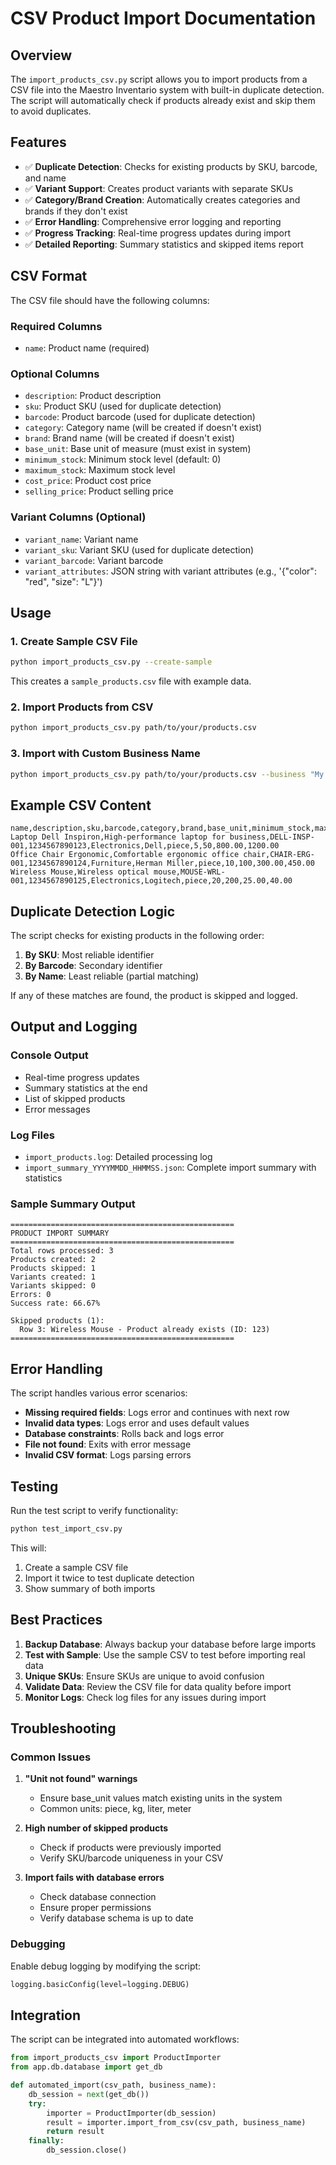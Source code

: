 # CSV Product Import Documentation

## Overview

The `import_products_csv.py` script allows you to import products from a CSV file into the Maestro Inventario system with built-in duplicate detection. The script will automatically check if products already exist and skip them to avoid duplicates.

## Features

- ✅ **Duplicate Detection**: Checks for existing products by SKU, barcode, and name
- ✅ **Variant Support**: Creates product variants with separate SKUs
- ✅ **Category/Brand Creation**: Automatically creates categories and brands if they don't exist
- ✅ **Error Handling**: Comprehensive error logging and reporting
- ✅ **Progress Tracking**: Real-time progress updates during import
- ✅ **Detailed Reporting**: Summary statistics and skipped items report

## CSV Format

The CSV file should have the following columns:

### Required Columns
- `name`: Product name (required)

### Optional Columns
- `description`: Product description
- `sku`: Product SKU (used for duplicate detection)
- `barcode`: Product barcode (used for duplicate detection)
- `category`: Category name (will be created if doesn't exist)
- `brand`: Brand name (will be created if doesn't exist)
- `base_unit`: Base unit of measure (must exist in system)
- `minimum_stock`: Minimum stock level (default: 0)
- `maximum_stock`: Maximum stock level
- `cost_price`: Product cost price
- `selling_price`: Product selling price

### Variant Columns (Optional)
- `variant_name`: Variant name
- `variant_sku`: Variant SKU (used for duplicate detection)
- `variant_barcode`: Variant barcode
- `variant_attributes`: JSON string with variant attributes (e.g., '{"color": "red", "size": "L"}')

## Usage

### 1. Create Sample CSV File
```bash
python import_products_csv.py --create-sample
```
This creates a `sample_products.csv` file with example data.

### 2. Import Products from CSV
```bash
python import_products_csv.py path/to/your/products.csv
```

### 3. Import with Custom Business Name
```bash
python import_products_csv.py path/to/your/products.csv --business "My Business"
```

## Example CSV Content

```csv
name,description,sku,barcode,category,brand,base_unit,minimum_stock,maximum_stock,cost_price,selling_price
Laptop Dell Inspiron,High-performance laptop for business,DELL-INSP-001,1234567890123,Electronics,Dell,piece,5,50,800.00,1200.00
Office Chair Ergonomic,Comfortable ergonomic office chair,CHAIR-ERG-001,1234567890124,Furniture,Herman Miller,piece,10,100,300.00,450.00
Wireless Mouse,Wireless optical mouse,MOUSE-WRL-001,1234567890125,Electronics,Logitech,piece,20,200,25.00,40.00
```

## Duplicate Detection Logic

The script checks for existing products in the following order:

1. **By SKU**: Most reliable identifier
2. **By Barcode**: Secondary identifier
3. **By Name**: Least reliable (partial matching)

If any of these matches are found, the product is skipped and logged.

## Output and Logging

### Console Output
- Real-time progress updates
- Summary statistics at the end
- List of skipped products
- Error messages

### Log Files
- `import_products.log`: Detailed processing log
- `import_summary_YYYYMMDD_HHMMSS.json`: Complete import summary with statistics

### Sample Summary Output
```
==================================================
PRODUCT IMPORT SUMMARY
==================================================
Total rows processed: 3
Products created: 2
Products skipped: 1
Variants created: 1
Variants skipped: 0
Errors: 0
Success rate: 66.67%

Skipped products (1):
  Row 3: Wireless Mouse - Product already exists (ID: 123)
==================================================
```

## Error Handling

The script handles various error scenarios:

- **Missing required fields**: Logs error and continues with next row
- **Invalid data types**: Logs error and uses default values
- **Database constraints**: Rolls back and logs error
- **File not found**: Exits with error message
- **Invalid CSV format**: Logs parsing errors

## Testing

Run the test script to verify functionality:

```bash
python test_import_csv.py
```

This will:
1. Create a sample CSV file
2. Import it twice to test duplicate detection
3. Show summary of both imports

## Best Practices

1. **Backup Database**: Always backup your database before large imports
2. **Test with Sample**: Use the sample CSV to test before importing real data
3. **Unique SKUs**: Ensure SKUs are unique to avoid confusion
4. **Validate Data**: Review the CSV file for data quality before import
5. **Monitor Logs**: Check log files for any issues during import

## Troubleshooting

### Common Issues

1. **"Unit not found" warnings**
   - Ensure base_unit values match existing units in the system
   - Common units: piece, kg, liter, meter

2. **High number of skipped products**
   - Check if products were previously imported
   - Verify SKU/barcode uniqueness in your CSV

3. **Import fails with database errors**
   - Check database connection
   - Ensure proper permissions
   - Verify database schema is up to date

### Debugging

Enable debug logging by modifying the script:
```python
logging.basicConfig(level=logging.DEBUG)
```

## Integration

The script can be integrated into automated workflows:

```python
from import_products_csv import ProductImporter
from app.db.database import get_db

def automated_import(csv_path, business_name):
    db_session = next(get_db())
    try:
        importer = ProductImporter(db_session)
        result = importer.import_from_csv(csv_path, business_name)
        return result
    finally:
        db_session.close()
```
